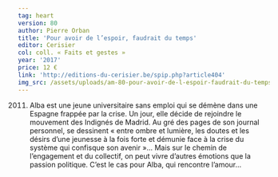 ```yaml
---
tag: heart
version: 80
author: Pierre Orban
title: 'Pour avoir de l’espoir, faudrait du temps'
editor: Cerisier
col: coll. « Faits et gestes »
year: '2017'
price: 12 €
link: 'http://editions-du-cerisier.be/spip.php?article404'
img_src: /assets/uploads/am-80-pour-avoir-de-l-espoir-faudrait-du-temps-bgo.jpg
---
```

2011. Alba est une jeune universitaire sans emploi qui se démène
 dans une Espagne frappée par la crise. Un jour, elle décide de rejoindre
 le mouvement des Indignés de Madrid. Au gré des pages de
 son journal personnel, se dessinent « entre ombre et lumière, les
 doutes et les désirs d’une jeunesse à la fois forte et démunie face à la
 crise du système qui confisque son avenir »… Mais sur le chemin de
 l’engagement et du collectif, on peut vivre d’autres émotions que la
 passion politique. C’est le cas pour Alba, qui rencontre l’amour…
